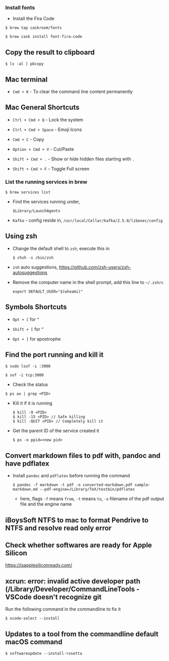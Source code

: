 ### Install fonts

- Install the Fira Code

```
$ brew tap caskroom/fonts

$ brew cask install font-fira-code
```

## Copy the result to clipboard

```
$ ls -al | pbcopy
```

## Mac terminal

- `Cmd + K` - To clear the command line content permanently

## Mac General Shortcuts

- `Ctrl + Cmd + Q` - Lock the system

- `Ctrl + Cmd + Space` - Emoji Icons

- `Cmd + C` - Copy

- `Option + Cmd + V` - Cut/Paste

- `Shift + Cmd + .` - Show or hide hidden files starting with `.`

- `Shift + Cmd + F` - Toggle Full screen

### List the running services in brew

```
$ brew services list
```

- Find the services running under,
  ```
  $Library/LaunchAgents
  ```

- `Kafka` - config reside in, `/usr/local/Cellar/kafka/2.5.0/libexec/config`

## Using zsh

- Change the default shell to `zsh`, execute this in
  ```
  $ chsh -s /bin/zsh
  ```

- `zsh` auto suggestions, https://github.com/zsh-users/zsh-autosuggestions

- Remove the computer name in the shell prompt, add this line to `~/.zshrc`
  ```
  export DEFAULT_USER="$(whoami)"
  ```

## Symbols Shortcuts

- `Opt + [` for `“`

- `Shift + [` for `”`

- `Opt + ]` for apostrophe


## Find the port running and kill it

```
$ sudo lsof -i :3000

$ sof -i tcp:3000
```

- Check the status
```
$ ps ax | grep <PID>
```

- Kill it if it is running
  ```
  $ kill -9 <PID>
  $ kill -15 <PID> // Safe killing
  $ kill -QUIT <PID> // Completely kill it
  ```

- Get the parent ID of the service created it
  ```
  $ ps -o ppid=<new pid>
  ```

## Convert markdown files to pdf with, pandoc and have pdflatex

- Install `pandoc` and `pdflatex` before running the command
  ```
  $ pandoc -f markdown -t pdf -o converted-markdown.pdf sample-markdown.md --pdf-engine=/Library/TeX/textbin/pdflatex
  ```

  - here, flags `-f` means `from`, `-t` means `to`, `-o` filename of the pdf output file and the engine name


## iBoysSoft NTFS to mac to format Pendrive to NTFS and resolve read only error


## Check whether softwares are ready for Apple Silicon

https://isapplesiliconready.com/


## xcrun: error: invalid active developer path (/Library/Developer/CommandLineTools - VSCode doesn't recognize git


Run the following command in the commandline to fix it
```
$ xcode-select --install
```

## Updates to a tool from the commandline default macOS command

```
$ softwareupdate --install-rosetta
```